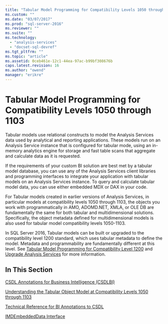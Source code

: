 ```yaml
---
title: "Tabular Model Programming for Compatibility Levels 1050 through 1103 | Microsoft Docs"
ms.custom: ""
ms.date: "03/07/2017"
ms.prod: "sql-server-2016"
ms.reviewer: ""
ms.suite: ""
ms.technology: 
  - "analysis-services"
  - "docset-sql-devref"
ms.tgt_pltfrm: ""
ms.topic: "article"
ms.assetid: 0ceb461e-12c1-44ea-97ac-b99bf308676b
caps.latest.revision: 16
ms.author: "owend"
manager: "erikre"
---
```

# Tabular Model Programming for Compatibility Levels 1050 through 1103
  Tabular models use relational constructs to model the Analysis Services data used by analytical and reporting applications. These models run on an Analysis Service instance that is configured for tabular mode, using an in-memory analytics engine for storage and fast table scans that aggregate and calculate data as it is requested.  
  
 If the requirements of your custom BI solution are best met by a tabular model database, you can use any of the Analysis Services client libraries and programming interfaces to integrate your application with tabular models on an Analysis Services instance. To query and calculate tabular model data, you can use either embedded MDX or DAX in your code.  
  
 For Tabular models created in earlier versions of Analysis Services, in particular models at compatibility levels 1050 through 1103, the objects you work with programmatically in AMO, ADOMD.NET, XMLA, or OLE DB are fundamentally the same for both tabular and multidimensional solutions. Specifically, the object metadata defined for multidimensional models is also used for tabular model compatibility levels 1050-1103.  
  
 In SQL Server 2016, Tabular models can be built or upgraded to the compatibility level 1200 standard, which uses tabular metadata to define the model. Metadata and programmability are fundamentally different at this level. See [Tabular Model Programming for Compatibility Level 1200](../../analysis-services/tabular-model-programming-compatibility-level-1200/tabular-model-programming-for-compatibility-level-1200.md) and [Upgrade Analysis Services](../../database-engine/install/windows/upgrade-analysis-services.md) for more information.  
  
## In This Section  
 [CSDL Annotations for Business Intelligence &#40;CSDLBI&#41;](../../analysis-services/tabular-model-programming-compatibility-levels-1050-1103/csdl-annotations-for-business-intelligence-csdlbi.md)  
  
 [Understanding the Tabular Object Model at Compatibility Levels 1050 through 1103](../Topic/Understanding%20the%20Tabular%20Object%20Model%20at%20Compatibility%20Levels%201050%20through%201103.md)  
  
 [Technical Reference for BI Annotations to CSDL](../../analysis-services/tabular-model-programming-compatibility-levels-1050-1103/conceptual-schema-definition-language-csdl/technical-reference-for-bi-annotations-to-csdl.md)  
  

[IMDEmbeddedData Interface](../../analysis-services/tabular-model-programming-compatibility-levels-1050-1103/imdembeddeddata-interface.md)


  
  